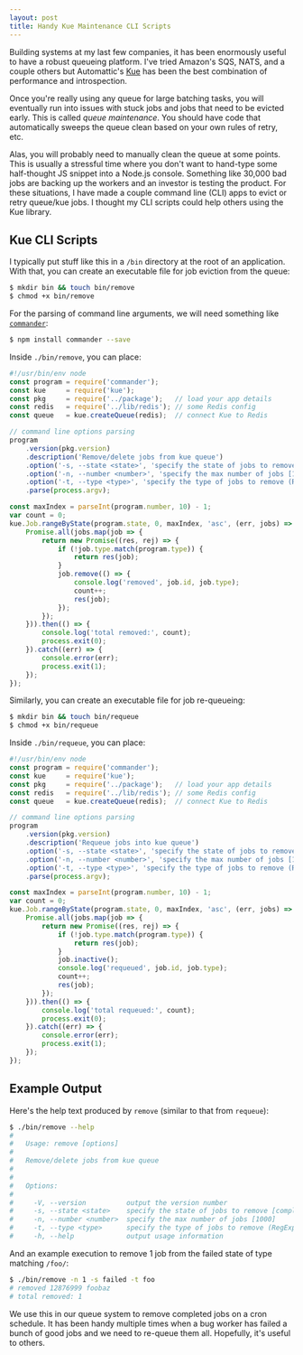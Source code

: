```yaml
---
layout: post
title: Handy Kue Maintenance CLI Scripts
---
```

Building systems at my last few companies, it has been enormously useful to have a robust queueing platform. I've tried Amazon's SQS, NATS, and a couple others but Automattic's [Kue][0] has been the best combination of performance and introspection.

Once you're really using any queue for large batching tasks, you will eventually run into issues with stuck jobs and jobs that need to be evicted early. This is called _queue maintenance_. You should have code that automatically sweeps the queue clean based on your own rules of retry, etc.

Alas, you will probably need to manually clean the queue at some points. This is usually a stressful time where you don't want to hand-type some half-thought JS snippet into a Node.js console. Something like 30,000 bad jobs are backing up the workers and an investor is testing the product. For these situations, I have made a couple command line (CLI) apps to evict or retry queue/kue jobs. I thought my CLI scripts could help others using the Kue library.

## Kue CLI Scripts

I typically put stuff like this in a `/bin` directory at the root of an application. With that, you can create an executable file for job eviction from the queue:

~~~sh
$ mkdir bin && touch bin/remove
$ chmod +x bin/remove
~~~

For the parsing of command line arguments, we will need something like [`commander`][1]:

~~~sh
$ npm install commander --save
~~~

Inside `./bin/remove`, you can place:

~~~js
#!/usr/bin/env node
const program = require('commander');
const kue     = require('kue');
const pkg     = require('../package');   // load your app details
const redis   = require('../lib/redis'); // some Redis config
const queue   = kue.createQueue(redis);  // connect Kue to Redis

// command line options parsing
program
    .version(pkg.version)
    .description('Remove/delete jobs from kue queue')
    .option('-s, --state <state>', 'specify the state of jobs to remove [complete]', 'complete')
    .option('-n, --number <number>', 'specify the max number of jobs [1000]', '1000')
    .option('-t, --type <type>', 'specify the type of jobs to remove (RegExp)', '')
    .parse(process.argv);

const maxIndex = parseInt(program.number, 10) - 1;
var count = 0;
kue.Job.rangeByState(program.state, 0, maxIndex, 'asc', (err, jobs) => {
    Promise.all(jobs.map(job => {
        return new Promise((res, rej) => {
            if (!job.type.match(program.type)) {
                return res(job);
            }
            job.remove(() => {
                console.log('removed', job.id, job.type);
                count++;
                res(job);
            });
        });
    })).then(() => {
        console.log('total removed:', count);
        process.exit(0);
    }).catch((err) => {
        console.error(err);
        process.exit(1);
    });
});
~~~

Similarly, you can create an executable file for job re-queueing:

~~~sh
$ mkdir bin && touch bin/requeue
$ chmod +x bin/requeue
~~~

Inside `./bin/requeue`, you can place:

~~~js
#!/usr/bin/env node
const program = require('commander');
const kue     = require('kue');
const pkg     = require('../package');   // load your app details
const redis   = require('../lib/redis'); // some Redis config
const queue   = kue.createQueue(redis);  // connect Kue to Redis

// command line options parsing
program
    .version(pkg.version)
    .description('Requeue jobs into kue queue')
    .option('-s, --state <state>', 'specify the state of jobs to remove [failed]', 'failed')
    .option('-n, --number <number>', 'specify the max number of jobs [1000]', '1000')
    .option('-t, --type <type>', 'specify the type of jobs to remove (RegExp)', '')
    .parse(process.argv);

const maxIndex = parseInt(program.number, 10) - 1;
var count = 0;
kue.Job.rangeByState(program.state, 0, maxIndex, 'asc', (err, jobs) => {
    Promise.all(jobs.map(job => {
        return new Promise((res, rej) => {
            if (!job.type.match(program.type)) {
                return res(job);
            }
            job.inactive();
            console.log('requeued', job.id, job.type);
            count++;
            res(job);
        });
    })).then(() => {
        console.log('total requeued:', count);
        process.exit(0);
    }).catch((err) => {
        console.error(err);
        process.exit(1);
    });
});
~~~

## Example Output

Here's the help text produced by `remove` (similar to that from `requeue`):

~~~sh
$ ./bin/remove --help
# 
#   Usage: remove [options]
# 
#   Remove/delete jobs from kue queue
# 
# 
#   Options:
# 
#     -V, --version          output the version number
#     -s, --state <state>    specify the state of jobs to remove [complete]
#     -n, --number <number>  specify the max number of jobs [1000]
#     -t, --type <type>      specify the type of jobs to remove (RegExp)
#     -h, --help             output usage information
~~~

And an example execution to remove 1 job from the failed state of type matching `/foo/`:

~~~sh
$ ./bin/remove -n 1 -s failed -t foo
# removed 12876999 foobaz
# total removed: 1
~~~

We use this in our queue system to remove completed jobs on a cron schedule. It has been handy multiple times when a bug worker has failed a bunch of good jobs and we need to re-queue them all. Hopefully, it's useful to others.

[0]: https://github.com/Automattic/kue
[1]: https://github.com/tj/commander.js
